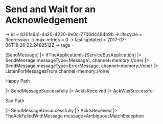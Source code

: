 # Send and Wait for an Acknowledgement

-> id = 820fa6a1-4a20-4220-9e0c-7700d4484b9b
-> lifecycle = Regression
-> max-retries = 0
-> last-updated = 2017-07-06T18:26:22.2482512Z
-> tags = 

[SendMessage]
|> IfTheApplicationIs
    [ServiceBusApplication]
    |> SendMessage messageType=Message1, channel=memory://one/
    |> SendMessage messageType=ErrorMessage, channel=memory://one/
    |> ListenForMessagesFrom channel=memory://one/


Happy Path

|> SendMessageSuccessfully
|> AckIsReceived
|> AckWasSuccessful

Sad Path

|> SendMessageUnsuccessfully
|> AckIsReceived
|> TheAckFailedWithMessage message=AmbiguousMatchException
~~~
